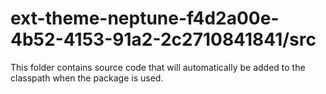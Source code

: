 # ext-theme-neptune-f4d2a00e-4b52-4153-91a2-2c2710841841/src

This folder contains source code that will automatically be added to the classpath when
the package is used.
